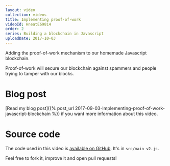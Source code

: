 ```yaml
---
layout: video
collection: videos
title: Implementing proof-of-work
videoId: HneatE69814
order: 2
series: Building a blockchain in Javascript
uploadDate: 2017-10-03
---
```


Adding the proof-of-work mechanism to our homemade Javascript blockchain.

Proof-of-work will secure our blockchain against spammers and people trying to tamper with our blocks.

# Blog post
[Read my blog post]({% post_url 2017-09-03-Implementing-proof-of-work-javascript-blockchain %}) if you want more information about this video.


# Source code

The code used in this video is [available on GitHub](https://github.com/SavjeeTutorials/SavjeeCoin). It's in `src/main-v2.js`.

Feel free to fork it, improve it and open pull requests!